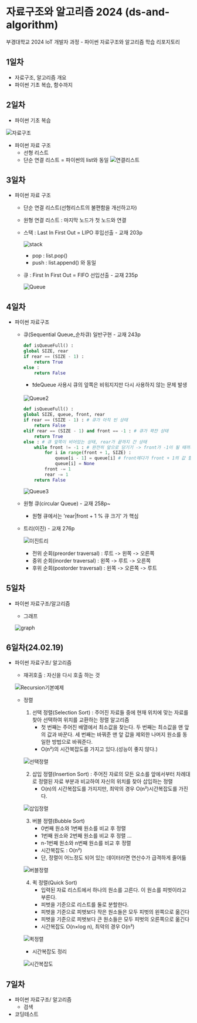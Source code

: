 # 자료구조와 알고리즘 2024 (ds-and-algorithm)
부경대학교 2024 IoT 개발자 과정 - 파이썬 자료구조와 알고리즘 학습 리포지토리

## 1일차
- 자료구조, 알고리즘 개요
- 파이썬 기초 복습, 함수까지

## 2일차 
- 파이썬 기초 복습

![자료구조](https://t1.daumcdn.net/cfile/tistory/23202B4C53FDC5600C)

- 파이썬 자료 구조
    - 선형 리스트 
    - 단순 연결 리스트 = 파이썬의 list와 동일
        ![연결리스트](https://upload.wikimedia.org/wikipedia/commons/9/9c/Single_linked_list.png)

## 3일차 
-  파이썬 자료 구조 
    - 단순 연결 리스트(선형리스트의 불편함을 개선하고자) 
    - 원형 연결 리스트 : 마지막 노드가 첫 노드와 연결 
    - 스택 : Last In First Out = LIPO 후입선출 - 교재 203p

        ![stack](https://bluegalaxy.info/codewalk/wp-content/uploads/2018/08/stack.jpg)

        - pop : list.pop()
        - push : list.append() 와 동일 
    - 큐 : First In First Out = FIFO 선입선출 - 교재 235p 

        ![Queue](https://raw.githubusercontent.com/hyeily0627/ds-and-algorithm/main/images/queue.png)


## 4일차
- 파이썬 자료구조
    - 큐(Sequential Queue_순차큐) 일반구현 - 교재 243p
        ```python
        def isQueueFull() :
        global SIZE, rear
        if rear == (SIZE - 1) : 
            return True
        else :
            return False 
        ```
        - ❗deQueue 사용시 큐의 앞쪽은 비워지지만 다시 사용하지 않는 문제 발생
            
        ![Queue2](https://raw.githubusercontent.com/hyeily0627/ds-and-algorithm/main/images/queue2.png)

        ```python
        def isQueueFull() :
        global SIZE, queue, front, rear
        if rear == (SIZE - 1) : # 큐가 아직 빈 상태 
            return False
        elif rear == (SIZE - 1) and front == -1 : # 큐가 꽉찬 상태 
            return True
        else : # 큐 앞쪽이 비어있는 상태, rear가 끝까지 간 상태
            while front != -1 : # 완전히 앞으로 당기기 -> front가 -1이 될 때까지
                for i in range(front + 1, SIZE) :
                    queue[i - 1] = queue[i] # front에다가 front + 1의 값 할당
                    queue[i] = None
                front -= 1 
                rear -= 1 
            return False
        ```
        ![Queue3](https://raw.githubusercontent.com/hyeily0627/ds-and-algorithm/main/images/queue3.png)

    - 원형 큐(circular Queue) - 교재 258p~
        - 원형 큐에서는 'rear|front + 1 % 큐 크기' 가 핵심
    - 트리(이진) - 교재 276p

        ![이진트리](https://kahee.github.io//assets/post_img/tree3.png)
        
        - 전위 순회(preorder traversal) : 루트 -> 왼쪽 -> 오른쪽 
        - 중위 순회(inorder traversal) :  왼쪽 -> 루트 -> 오른쪽 
        - 후위 순회(postorder traversal) :  왼쪽 -> 오른쪽 -> 루트 

## 5일차
- 파이썬 자료구조/알고리즘
    - 그래프
    
    ![graph](https://raw.githubusercontent.com/hyeily0627/ds-and-algorithm/main/images/graph2.png)

## 6일차(24.02.19)
- 파이썬 자료구조/ 알고리즘
    - 재귀호출 : 자신을 다시 호출 하는 것 

    ![Recursion기본예제](https://raw.githubusercontent.com/hyeily0627/ds-and-algorithm/main/images/recursion.gif)

    - 정렬
        1. 선택 정렬(Selection Sort) : 주어진 자료들 중에 현재 위치에 맞는 자료를 찾아 선택하여 위치를 교환하는 정렬 알고리즘
            - 첫 번째는 주어진 배열에서 최소값을 찾는다. 두 번째는 최소값을 맨 앞의 값과 바꾼다. 세 번째는 바꿔준 맨 앞 값을 제외한 나머지 원소를 동일한 방법으로 바꿔준다.
            - O(n²)의 시간복잡도를 가지고 있다.(성능이 좋지 않다.)

        ![선택정렬](https://raw.githubusercontent.com/hyeily0627/ds-and-algorithm/main/images/sort3.gif)  

        2. 삽입 정렬(Insertion Sort) : 주어진 자료의 모든 요소를 앞에서부터 차례대로 정렬된 자료 부분과 비교하여 자신의 위치를 찾아 삽입하는 정렬
            - O(n)의 시간복잡도를 가지지만, 최악의 경우 O(n²)시간복잡도를 가진다.

        ![삽입정렬](https://raw.githubusercontent.com/hyeily0627/ds-and-algorithm/main/images/sort2.gif)  

        3. 버블 정렬(Bubble Sort)
            - 0번째 원소와 1번째 원소를 비교 후 정렬
            - 1번째 원소와 2번째 원소를 비교 후 정렬 …
            - n-1번째 원소와 n번째 원소를 비교 후 정렬
            - 시간복잡도 : O(n²) 
            - 단, 정렬이 어느정도 되어 있는 데이터라면 연산수가 급격하게 줄어듦

        ![버블정렬](https://raw.githubusercontent.com/hyeily0627/ds-and-algorithm/main/images/sort1.gif)

        4. 퀵 정렬(Quick Sort)
            - 입력된 자료 리스트에서 하나의 원소를 고른다. 이 원소를 피벗이라고 부른다.
            - 피벗을 기준으로 리스트를 둘로 분할한다.
            - 피벗을 기준으로 피벗보다 작은 원소들은 모두 피벗의 왼쪽으로 옮긴다
            - 피벗을 기준으로 피벗보다 큰 원소들은 모두 피벗의 오른쪽으로 옮긴다
            - 시간복잡도 O(n×log n), 최악의 경우 O(n²)

        ![퀵정렬](https://raw.githubusercontent.com/hyeily0627/ds-and-algorithm/main/images/sort4.gif) 

        - 시간복잡도 정리 

        ![시간복잡도](https://raw.githubusercontent.com/hyeily0627/ds-and-algorithm/main/images/sort10.png)   

## 7일차
- 파이썬 자료구조/ 알고리즘
    - 검색
- 코딩테스트 